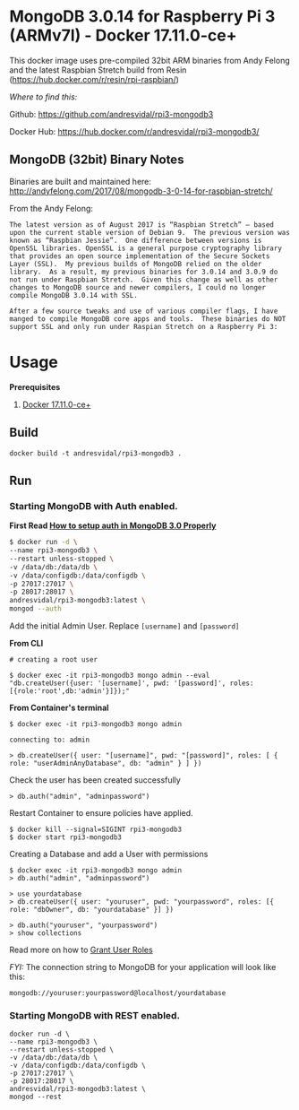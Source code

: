 # MongoDB 3.0.14 for Raspberry Pi 3 (ARMv7l) - Docker 17.11.0-ce+

This docker image uses pre-compiled 32bit ARM binaries from Andy Felong and the latest Raspbian Stretch build from Resin (https://hub.docker.com/r/resin/rpi-raspbian/)

*Where to find this:*

Github: https://github.com/andresvidal/rpi3-mongodb3

Docker Hub: https://hub.docker.com/r/andresvidal/rpi3-mongodb3/

## MongoDB (32bit) Binary Notes

Binaries are built and maintained here: http://andyfelong.com/2017/08/mongodb-3-0-14-for-raspbian-stretch/

From the Andy Felong:

```
The latest version as of August 2017 is “Raspbian Stretch” — based upon the current stable version of Debian 9.  The previous version was known as “Raspbian Jessie”.  One difference between versions is OpenSSL libraries. OpenSSL is a general purpose cryptography library that provides an open source implementation of the Secure Sockets Layer (SSL).  My previous builds of MongoDB relied on the older library.  As a result, my previous binaries for 3.0.14 and 3.0.9 do not run under Raspbian Stretch.  Given this change as well as other changes to MongoDB source and newer compilers, I could no longer compile MongoDB 3.0.14 with SSL.

After a few source tweaks and use of various compiler flags, I have manged to compile MongoDB core apps and tools.  These binaries do NOT support SSL and only run under Raspian Stretch on a Raspberry Pi 3:
```

# Usage

**Prerequisites**

1. [Docker 17.11.0-ce+](https://www.google.com/search?q=installing+the+latest+docker+on+raspberry+pi+3)

## Build

```
docker build -t andresvidal/rpi3-mongodb3 .
```

## Run

### Starting MongoDB with Auth enabled. 

**First Read [How to setup auth in MongoDB 3.0 Properly](https://medium.com/@matteocontrini/how-to-setup-auth-in-mongodb-3-0-properly-86b60aeef7e8)**

```bash
$ docker run -d \
--name rpi3-mongodb3 \
--restart unless-stopped \
-v /data/db:/data/db \
-v /data/configdb:/data/configdb \
-p 27017:27017 \
-p 28017:28017 \
andresvidal/rpi3-mongodb3:latest \
mongod --auth
```

Add the initial Admin User. Replace `[username]` and `[password]`

**From CLI**

```
# creating a root user

$ docker exec -it rpi3-mongodb3 mongo admin --eval "db.createUser({user: '[username]', pwd: '[password]', roles:[{role:'root',db:'admin'}]});"
```

**From Container's terminal**

```
$ docker exec -it rpi3-mongodb3 mongo admin

connecting to: admin

> db.createUser({ user: "[username]", pwd: "[password]", roles: [ { role: "userAdminAnyDatabase", db: "admin" } ] })
```

Check the user has been created successfully

```
> db.auth("admin", "adminpassword")
```

Restart Container to ensure policies have applied.

```
$ docker kill --signal=SIGINT rpi3-mongodb3
$ docker start rpi3-mongodb3
```

Creating a Database and add a User with permissions

```
$ docker exec -it rpi3-mongodb3 mongo admin
> db.auth("admin", "adminpassword")

> use yourdatabase
> db.createUser({ user: "youruser", pwd: "yourpassword", roles: [{ role: "dbOwner", db: "yourdatabase" }] })

> db.auth("youruser", "yourpassword")
> show collections
```

Read more on how to [Grant User Roles](https://docs.mongodb.com/manual/reference/method/db.grantRolesToUser/#db.grantRolesToUser)

*FYI:* The connection string to MongoDB for your application will look like this:

```
mongodb://youruser:yourpassword@localhost/yourdatabase
```

### Starting MongoDB with REST enabled.

```
docker run -d \
--name rpi3-mongodb3 \
--restart unless-stopped \
-v /data/db:/data/db \
-v /data/configdb:/data/configdb \
-p 27017:27017 \
-p 28017:28017 \
andresvidal/rpi3-mongodb3:latest \
mongod --rest
```
